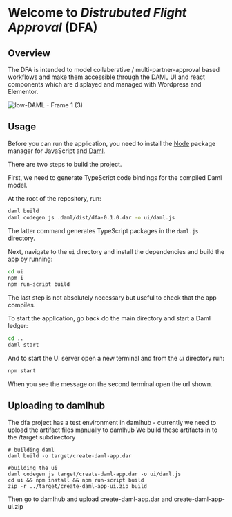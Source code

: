 # Welcome to _Distrubuted Flight Approval_ (DFA)

## Overview
The DFA is intended to model collaberative / multi-partner-approval based workflows and make them accessible through the DAML UI and react components which are displayed and managed  with Wordpress and Elementor.

  ![low-DAML - Frame 1 (3)](https://user-images.githubusercontent.com/245027/131503257-e22a5175-8262-4145-b645-de7e4d28ce94.jpg)


## Usage

Before you can run the application, you need to install the
[Node](https://docs.npmjs.com/downloading-and-installing-node-js-and-npm) package manager for JavaScript and [Daml](https://docs.daml.com/getting-started/installation.html).

There are two steps to build the project.

First, we need to generate TypeScript code bindings for the compiled Daml model.

At the root of the repository, run:

```sh
daml build
daml codegen js .daml/dist/dfa-0.1.0.dar -o ui/daml.js
```

The latter command generates TypeScript packages in the `daml.js` directory.

Next, navigate to the `ui` directory and install the dependencies and build the app by running:

```sh
cd ui
npm i
npm run-script build
```

The last step is not absolutely necessary but useful to check that the app compiles.

To start the application, go back do the main directory and start a Daml ledger:

```sh
cd ..
daml start
```

And to start the UI server open a new terminal and from the _ui_ directory run:

```sh
npm start
```

When you see the message on the second terminal open the url shown.

## Uploading to damlhub
The dfa project has a test environment in damlhub - currently we need to upload the artifact files manually to damlhub
We build these artifacts in to the /target subdirectory

```
# building daml
daml build -o target/create-daml-app.dar

#building the ui
daml codegen js target/create-daml-app.dar -o ui/daml.js
cd ui && npm install && npm run-script build
zip -r ../target/create-daml-app-ui.zip build
```
Then go to damlhub and upload create-daml-app.dar and create-daml-app-ui.zip



